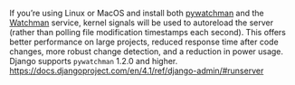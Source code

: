 If you’re using Linux or MacOS and install both [pywatchman](https://pypi.org/project/pywatchman/) and the [Watchman](https://facebook.github.io/watchman/) service, kernel signals will be used to autoreload the server (rather than polling file modification timestamps each second). This offers better performance on large projects, reduced response time after code changes, more robust change detection, and a reduction in power usage. Django supports `pywatchman` 1.2.0 and higher.
https://docs.djangoproject.com/en/4.1/ref/django-admin/#runserver